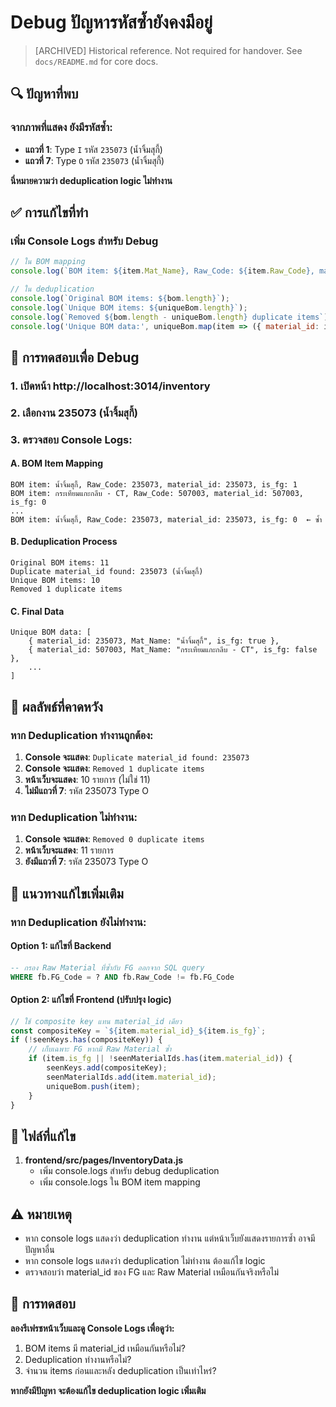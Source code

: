 # Debug ปัญหารหัสซ้ำยังคงมีอยู่

> [ARCHIVED] Historical reference. Not required for handover. See `docs/README.md` for core docs.

## 🔍 **ปัญหาที่พบ**

### จากภาพที่แสดง ยังมีรหัสซ้ำ:
- **แถวที่ 1**: Type `I` รหัส `235073` (น้ำจิ้มสุกี้)
- **แถวที่ 7**: Type `O` รหัส `235073` (น้ำจิ้มสุกี้)

**นี่หมายความว่า deduplication logic ไม่ทำงาน**

## ✅ **การแก้ไขที่ทำ**

### เพิ่ม Console Logs สำหรับ Debug

```javascript
// ใน BOM mapping
console.log(`BOM item: ${item.Mat_Name}, Raw_Code: ${item.Raw_Code}, material_id: ${materialId}, is_fg: ${item.is_fg}`);

// ใน deduplication
console.log(`Original BOM items: ${bom.length}`);
console.log(`Unique BOM items: ${uniqueBom.length}`);
console.log(`Removed ${bom.length - uniqueBom.length} duplicate items`);
console.log('Unique BOM data:', uniqueBom.map(item => ({ material_id: item.material_id, Mat_Name: item.Mat_Name, is_fg: item.is_fg })));
```

## 🧪 **การทดสอบเพื่อ Debug**

### 1. เปิดหน้า http://localhost:3014/inventory
### 2. เลือกงาน 235073 (น้ำจิ้มสุกี้)
### 3. ตรวจสอบ Console Logs:

#### A. BOM Item Mapping
```
BOM item: น้ำจิ้มสุกี้, Raw_Code: 235073, material_id: 235073, is_fg: 1
BOM item: กระเทียมแกะกลีบ - CT, Raw_Code: 507003, material_id: 507003, is_fg: 0
...
BOM item: น้ำจิ้มสุกี้, Raw_Code: 235073, material_id: 235073, is_fg: 0  ← ซ้ำ
```

#### B. Deduplication Process
```
Original BOM items: 11
Duplicate material_id found: 235073 (น้ำจิ้มสุกี้)
Unique BOM items: 10
Removed 1 duplicate items
```

#### C. Final Data
```
Unique BOM data: [
    { material_id: 235073, Mat_Name: "น้ำจิ้มสุกี้", is_fg: true },
    { material_id: 507003, Mat_Name: "กระเทียมแกะกลีบ - CT", is_fg: false },
    ...
]
```

## 🎯 **ผลลัพธ์ที่คาดหวัง**

### หาก Deduplication ทำงานถูกต้อง:
1. **Console จะแสดง**: `Duplicate material_id found: 235073`
2. **Console จะแสดง**: `Removed 1 duplicate items`
3. **หน้าเว็บจะแสดง**: 10 รายการ (ไม่ใช่ 11)
4. **ไม่มีแถวที่ 7**: รหัส 235073 Type O

### หาก Deduplication ไม่ทำงาน:
1. **Console จะแสดง**: `Removed 0 duplicate items`
2. **หน้าเว็บจะแสดง**: 11 รายการ
3. **ยังมีแถวที่ 7**: รหัส 235073 Type O

## 🔧 **แนวทางแก้ไขเพิ่มเติม**

### หาก Deduplication ยังไม่ทำงาน:

#### Option 1: แก้ไขที่ Backend
```sql
-- กรอง Raw Material ที่ซ้ำกับ FG ออกจาก SQL query
WHERE fb.FG_Code = ? AND fb.Raw_Code != fb.FG_Code
```

#### Option 2: แก้ไขที่ Frontend (ปรับปรุง logic)
```javascript
// ใช้ composite key แทน material_id เดียว
const compositeKey = `${item.material_id}_${item.is_fg}`;
if (!seenKeys.has(compositeKey)) {
    // เก็บเฉพาะ FG หากมี Raw Material ซ้ำ
    if (item.is_fg || !seenMaterialIds.has(item.material_id)) {
        seenKeys.add(compositeKey);
        seenMaterialIds.add(item.material_id);
        uniqueBom.push(item);
    }
}
```

## 📁 **ไฟล์ที่แก้ไข**

1. **frontend/src/pages/InventoryData.js**
   - เพิ่ม console.logs สำหรับ debug deduplication
   - เพิ่ม console.logs ใน BOM item mapping

## ⚠️ **หมายเหตุ**

- หาก console logs แสดงว่า deduplication ทำงาน แต่หน้าเว็บยังแสดงรายการซ้ำ อาจมีปัญหาอื่น
- หาก console logs แสดงว่า deduplication ไม่ทำงาน ต้องแก้ไข logic
- ตรวจสอบว่า material_id ของ FG และ Raw Material เหมือนกันจริงหรือไม่

## 🧪 **การทดสอบ**

**ลองรีเฟรชหน้าเว็บและดู Console Logs เพื่อดูว่า:**
1. BOM items มี material_id เหมือนกันหรือไม่?
2. Deduplication ทำงานหรือไม่?
3. จำนวน items ก่อนและหลัง deduplication เป็นเท่าไหร่?

**หากยังมีปัญหา จะต้องแก้ไข deduplication logic เพิ่มเติม**


